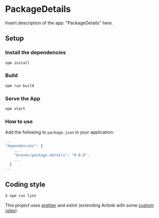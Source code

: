 # PackageDetails
Insert description of the app: "PackageDetails" here.


## Setup
### Install the dependencies
```bash
npm install
```

### Build
```bash
npm run build
```

### Serve the App
```bash
npm start
```

### How to use
Add the following to `package.json` in your application:
```javascript
...
"dependencies": {
    ...
    "@<enm>/package-details": "0.0.0",
    ...
  }
...
```

## Coding style

```bash
$ npm run lint
```

This project uses [prettier](https://github.com/prettier/prettier) and eslint
(extending Airbnb with some [custom rules](.eslintrc.js)).